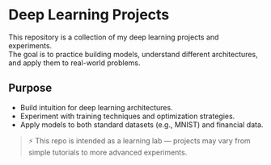 # Deep Learning Projects

This repository is a collection of my deep learning projects and experiments.  
The goal is to practice building models, understand different architectures, and apply them to real-world problems. 

## Purpose

- Build intuition for deep learning architectures.  
- Experiment with training techniques and optimization strategies.  
- Apply models to both standard datasets (e.g., MNIST) and financial data.  

> ⚡ This repo is intended as a learning lab — projects may vary from simple tutorials to more advanced experiments.
